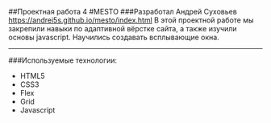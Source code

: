 ##Проектная работа 4
#MESTO
###Разработал Андрей Суховьев
https://andrei5s.github.io/mesto/index.html
В этой проектной работе мы закрепили навыки по адаптивной вёрстке сайта, а также изучили основы javascript. Научились создавать всплывающие окна.

___
###Используемые технологии:
* HTML5
* CSS3
* Flex
* Grid
* Javascript